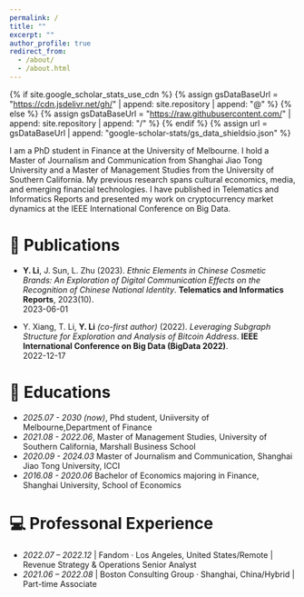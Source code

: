 ```yaml
---
permalink: /
title: ""
excerpt: ""
author_profile: true
redirect_from: 
  - /about/
  - /about.html
---
```


{% if site.google_scholar_stats_use_cdn %}
{% assign gsDataBaseUrl = "https://cdn.jsdelivr.net/gh/" | append: site.repository | append: "@" %}
{% else %}
{% assign gsDataBaseUrl = "https://raw.githubusercontent.com/" | append: site.repository | append: "/" %}
{% endif %}
{% assign url = gsDataBaseUrl | append: "google-scholar-stats/gs_data_shieldsio.json" %}

<span class='anchor' id='about-me'></span>

I am a PhD student in Finance at the University of Melbourne. I hold a Master of Journalism and Communication from Shanghai Jiao Tong University and a Master of Management Studies from the University of Southern California. My previous research spans cultural economics, media, and emerging financial technologies. I have published in Telematics and Informatics Reports and presented my work on cryptocurrency market dynamics at the IEEE International Conference on Big Data. 


# 📝 Publications 

- **Y. Li**, J. Sun, L. Zhu (2023). *Ethnic Elements in Chinese Cosmetic Brands: An Exploration of Digital Communication Effects on the Recognition of Chinese National Identity*. **Telematics and Informatics Reports**, 2023(10).  
  <span class='pub-date'>2023-06-01</span> <span class='show_paper_citations' data='B2UiIyEAAAAJ:u-x6o8ySG0sC'></span>


- Y. Xiang, T. Li, **Y. Li** *(co-first author)* (2022). *Leveraging Subgraph Structure for Exploration and Analysis of Bitcoin Address*. **IEEE International Conference on Big Data (BigData 2022)**.  
  <span class='pub-date'>2022-12-17</span> <span class='show_paper_citations' data='B2UiIyEAAAAJ:u5HHmVD_uO8C'></span>

 

# 📖 Educations
- *2025.07 - 2030 (now)*, Phd student, Uniiversity of Melbourne,Department of Finance 
- *2021.08 - 2022.06*, Master of Management Studies, University of Southern California, Marshall Business School
- *2020.09 - 2024.03*  Master of Journalism and Communication, Shanghai Jiao Tong University, ICCI
- *2016.08 - 2020.06*  Bachelor of Economics majoring in Finance, Shanghai University, School of Economics

# 💻 Professonal Experience
- *2022.07 – 2022.12* | Fandom · Los Angeles, United States/Remote       | Revenue Strategy & Operations Senior Analyst 
- *2021.06 – 2022.08* | Boston Consulting Group · Shanghai, China/Hybrid | Part-time Associate  

